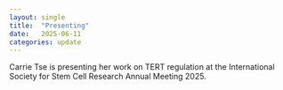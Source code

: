 ```yaml
---
layout: single
title:  "Presenting"
date:   2025-06-11
categories: update
---
```


Carrie Tse is presenting her work on TERT regulation at the 
International Society for Stem Cell Research Annual Meeting 2025.

